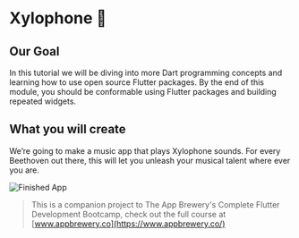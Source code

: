 # Xylophone 🎹

## Our Goal

In this tutorial we will be diving into more Dart programming concepts and learning how to use open source Flutter packages. By the end of this module, you should be conformable using Flutter packages and building repeated widgets.


## What you will create

We’re going to make a music app that plays Xylophone sounds. For every Beethoven out there, this will let you unleash your musical talent where ever you are. 

![Finished App](https://github.com/londonappbrewery/Images/blob/master/xylophone-flutter.png)

>This is a companion project to The App Brewery's Complete Flutter Development Bootcamp, check out the full course at [www.appbrewery.co](https://www.appbrewery.co/)
